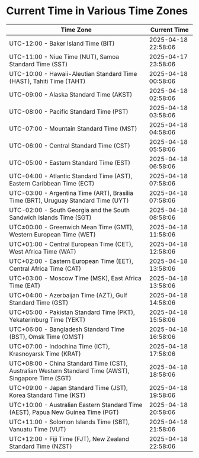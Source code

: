 # Current Time in Various Time Zones

| Time Zone | Current Time |
|-----------|--------------|
| UTC-12:00 - Baker Island Time (BIT) | 2025-04-18 22:58:06 |
| UTC-11:00 - Niue Time (NUT), Samoa Standard Time (SST) | 2025-04-17 23:58:06 |
| UTC-10:00 - Hawaii-Aleutian Standard Time (HAST), Tahiti Time (TAHT) | 2025-04-18 00:58:06 |
| UTC-09:00 - Alaska Standard Time (AKST) | 2025-04-18 02:58:06 |
| UTC-08:00 - Pacific Standard Time (PST) | 2025-04-18 03:58:06 |
| UTC-07:00 - Mountain Standard Time (MST) | 2025-04-18 04:58:06 |
| UTC-06:00 - Central Standard Time (CST) | 2025-04-18 05:58:06 |
| UTC-05:00 - Eastern Standard Time (EST) | 2025-04-18 06:58:06 |
| UTC-04:00 - Atlantic Standard Time (AST), Eastern Caribbean Time (ECT) | 2025-04-18 07:58:06 |
| UTC-03:00 - Argentina Time (ART), Brasília Time (BRT), Uruguay Standard Time (UYT) | 2025-04-18 07:58:06 |
| UTC-02:00 - South Georgia and the South Sandwich Islands Time (SGT) | 2025-04-18 08:58:06 |
| UTC±00:00 - Greenwich Mean Time (GMT), Western European Time (WET) | 2025-04-18 11:58:06 |
| UTC+01:00 - Central European Time (CET), West Africa Time (WAT) | 2025-04-18 12:58:06 |
| UTC+02:00 - Eastern European Time (EET), Central Africa Time (CAT) | 2025-04-18 13:58:06 |
| UTC+03:00 - Moscow Time (MSK), East Africa Time (EAT) | 2025-04-18 13:58:06 |
| UTC+04:00 - Azerbaijan Time (AZT), Gulf Standard Time (GST) | 2025-04-18 14:58:06 |
| UTC+05:00 - Pakistan Standard Time (PKT), Yekaterinburg Time (YEKT) | 2025-04-18 15:58:06 |
| UTC+06:00 - Bangladesh Standard Time (BST), Omsk Time (OMST) | 2025-04-18 16:58:06 |
| UTC+07:00 - Indochina Time (ICT), Krasnoyarsk Time (KRAT) | 2025-04-18 17:58:06 |
| UTC+08:00 - China Standard Time (CST), Australian Western Standard Time (AWST), Singapore Time (SGT) | 2025-04-18 18:58:06 |
| UTC+09:00 - Japan Standard Time (JST), Korea Standard Time (KST) | 2025-04-18 19:58:06 |
| UTC+10:00 - Australian Eastern Standard Time (AEST), Papua New Guinea Time (PGT) | 2025-04-18 20:58:06 |
| UTC+11:00 - Solomon Islands Time (SBT), Vanuatu Time (VUT) | 2025-04-18 21:58:06 |
| UTC+12:00 - Fiji Time (FJT), New Zealand Standard Time (NZST) | 2025-04-18 22:58:06 |
